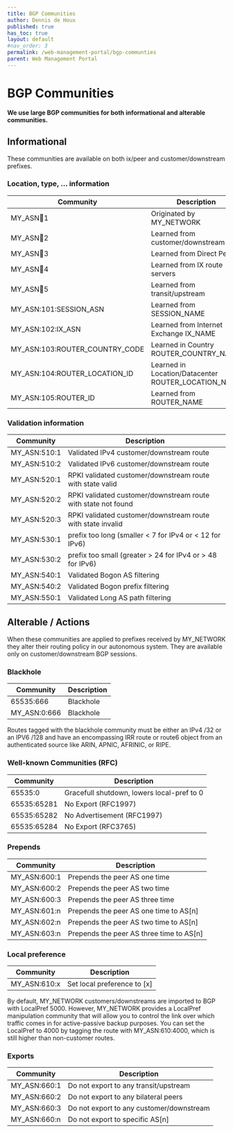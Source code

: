 ```yaml
---
title: BGP Communities
author: Dennis de Houx
published: true
has_toc: true
layout: default
#nav_order: 3
permalink: /web-management-portal/bgp-communties
parent: Web Management Portal
---
```


# BGP Communities

**We use large BGP communities for both informational and alterable communities.**

## Informational

These communities are available on both ix/peer and customer/downstream prefixes.

### Location, type, ... information

| Community                      | Description                                         |
| ------------------------------ | --------------------------------------------------- |
| MY_ASN:100:1                   | Originated by MY_NETWORK                            |
| MY_ASN:100:2                   | Learned from customer/downstream                    |
| MY_ASN:100:3                   | Learned from Direct Peer                            |
| MY_ASN:100:4                   | Learned from IX route servers                       |
| MY_ASN:100:5                   | Learned from transit/upstream                       |
| MY_ASN:101:SESSION_ASN         | Learned from SESSION_NAME                           |
| MY_ASN:102:IX_ASN              | Learned from Internet Exchange IX_NAME              |
| MY_ASN:103:ROUTER_COUNTRY_CODE | Learned in Country ROUTER_COUNTRY_NAME              |
| MY_ASN:104:ROUTER_LOCATION_ID  | Learned in Location/Datacenter ROUTER_LOCATION_NAME |
| MY_ASN:105:ROUTER_ID           | Learned from ROUTER_NAME                            |

### Validation information

| Community    | Description                                                   |
| ------------ | ------------------------------------------------------------- |
| MY_ASN:510:1 | Validated IPv4 customer/downstream route                      |
| MY_ASN:510:2 | Validated IPv6 customer/downstream route                      |
| MY_ASN:520:1 | RPKI validated customer/downstream route with state valid     |
| MY_ASN:520:2 | RPKI validated customer/downstream route with state not found |
| MY_ASN:520:3 | RPKI validated customer/downstream route with state invalid   |
| MY_ASN:530:1 | prefix too long (smaller < 7 for IPv4 or < 12 for IPv6)       |
| MY_ASN:530:2 | prefix too small (greater > 24 for IPv4 or > 48 for IPv6)     |
| MY_ASN:540:1 | Validated Bogon AS filtering                                  |
| MY_ASN:540:2 | Validated Bogon prefix filtering                              |
| MY_ASN:550:1 | Validated Long AS path filtering                              |

## Alterable / Actions

When these communities are applied to prefixes received by MY_NETWORK they alter their routing policy in our autonomous system. They are available only on customer/downstream BGP sessions.

### Blackhole

| Community    | Description |
| ------------ | ----------- |
| 65535:666    | Blackhole   |
| MY_ASN:0:666 | Blackhole   |

Routes tagged with the blackhole community must be either an IPv4 /32 or an IPV6 /128 and have an encompassing IRR route or route6 object from an authenticated source like ARIN, APNIC, AFRINIC, or RIPE.

### Well-known Communities (RFC)

| Community   | Description                                |
| ----------- | ------------------------------------------ |
| 65535:0     | Gracefull shutdown, lowers local-pref to 0 |
| 65535:65281 | No Export (RFC1997)                        |
| 65535:65282 | No Advertisement (RFC1997)                 |
| 65535:65284 | No Export (RFC3765)                        |

### Prepends

| Community    | Description                              |
| ------------ | ---------------------------------------- |
| MY_ASN:600:1 | Prepends the peer AS one time            |
| MY_ASN:600:2 | Prepends the peer AS two time            |
| MY_ASN:600:3 | Prepends the peer AS three time          |
| MY_ASN:601:n | Prepends the peer AS one time to AS[n]   |
| MY_ASN:602:n | Prepends the peer AS two time to AS[n]   |
| MY_ASN:603:n | Prepends the peer AS three time to AS[n] |

### Local preference

| Community    | Description                 |
| ------------ | --------------------------- |
| MY_ASN:610:x | Set local preference to [x] |

By default, MY_NETWORK customers/downstreams are imported to BGP with LocalPref 5000. However, MY_NETWORK provides a LocalPref manipulation community that will allow you to control the link over which traffic comes in for active-passive backup purposes. You can set the LocalPref to 4000 by tagging the route with MY_ASN:610:4000, which is still higher than non-customer routes.

### Exports

| Community    | Description                              |
| ------------ | ---------------------------------------- |
| MY_ASN:660:1 | Do not export to any transit/upstream    |
| MY_ASN:660:2 | Do not export to any bilateral peers     |
| MY_ASN:660:3 | Do not export to any customer/downstream |
| MY_ASN:660:n | Do not export to specific AS[n]          |
